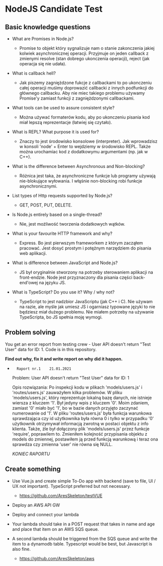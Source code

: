 # NodeJS Candidate Test

## Basic knowledge questions

- What are Promises in Node.js?
    - Promise to objekt który sygnalizuje nam o stanie zakonczenia jakiej kolwiek asynchronicznej operacji. Przyjmuje on jeden callback z zmienymi resolve (stan dobrego ukonczenia operacji), reject (jak operacja się nie udała).

- What is callback hell?
    - Jak piszemy zagniężdzone fukcje z callbackami to po ukonczeniu całej operacji muśimy doprowazić callbacki z innych podfunkcji do głównego callbacku. Aby nie miec takiego problemu używamy Promise'y zamiast funkcji z zagniężdzonymi callbackami.

- What tools can be used to assure consistent style?
    - Można używać formaterów kodu, aby po ukonczeniu pisania kod miał lepszą reprezentacje (łatwiej się czytało).

- What is REPL? What purpose it is used for?
    - Znaczy to jest środowisko konsolowe (interpreter). Jak wprowadzisz w konsoli 'node' + Enter to wejdziemy w środowisko REPL. Także można urochamiac kod z dodatkowymu argumentami (np. jak w C++).

- What is the difference between Asynchronous and Non-blocking?
    - Różnica jest taka, że asynchroniczne funkcje lub programy używają nie-blokujące wyłowania. I włąśnie non-blocking robi funkcje asynchronicznymi.

- List types of Http requests supported by Node.js?
    - GET, POST, PUT, DELETE.

- Is Node.js entirely based on a single-thread?
    - Nie, jest możliwość tworzenia dodatkowych wątków.

- What is your favourite HTTP framework and why?
    - Express. Bo jest pierwszym frameworkem z którym zacząłem pracować. Jest dosyć prostym i potężnym narzędziem do pisania web aplikacji.

- What is difference between JavaScript and Node.js?
    - JS był oryginalnie stworzony na potrzeby sterowaniem aplikacji na front-endzie. Node jest przyznaczony dla pisania części back-end'owej na języku JS.

- What is TypeScript? Do you use it? Why / why not?
    - TypeScript to jest nadzbior JavaScriptu (jak C++ i C). Nie używam na razie, ale myśle jak umiesz JS i ogarniasz typowane języki to nie będziesz miał dużego problemu. Nie miałem potrzeby na używanie TypeScripta, bo JS spełnia moję wymogi.

## Problem solving

You get an error report from testing crew - User API doesn't return "Test User" data for ID: 1.
Code is in this repository.

**Find out why, fix it and write report on why did it happen.**

-       Raport nr.1    21.01.2021

    Problem: User API doesn't return "Test User" data for ID: 1
    
    Opis rozwiązania: Po inspekcji kodu w plikach 'models/users.js' i 'routes/users.js' zauważyłem kilka problemów. W pliku 'models/users.js', który reprezentuje lokalną bazę danych, nie istnieje wiersza z kluczem '1'. Był jedyny wpis z kluczem '0'. Moim zdaniem, zamiast '0' miało być '1', bo w bazie danych przyjęto zaczynać numerowanie od '1'. W pliku 'routes/users.js' była funkcja warunkowa sprawdzająca czy id użytkownika była równa 0 i tylko w przypadku '0' użytkownik otrzymywał informacją zwrotną w postaci objektu z info klienta. Także, żle był dołączony plik 'models/users.js' przez funkcje 'require', poprawilem to. Zmieniłem kolejność przypisania objektu z models do zmiennej, postawiłem ją przed funkcją warunkową i teraz ona sprawdza czy zmienna 'user' nie równa się NULL.

    *KONIEC RAPORTU*


## Create something

- Use Vue.js and create simple To-Do app with backend (save to file, UI / UX not important).  TypeScript preferred but not necessary.
    - https://github.com/AresSkeleton/testVUE


- Deploy an AWS API GW
- Deploy and connect your lambda
- Your lambda should take in a POST request that takes in name and age and place that item on an AWS SQS queue.
- A second lambda should be triggered from the SQS queue and write the item to a dynamodb table.
Typescript would be best, but Javascript is also fine.
    - https://github.com/AresSkeleton/aws
